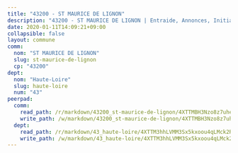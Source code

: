 ```yaml
---
title: "43200 - ST MAURICE DE LIGNON"
description: "43200 - ST MAURICE DE LIGNON | Entraide, Annonces, Initiatives"
date: 2020-01-11T14:09:21+09:00
collapsible: false
layout: commune
comm:
  nom: "ST MAURICE DE LIGNON"
  slug: st-maurice-de-lignon
  cp: "43200"
dept:
  nom: "Haute-Loire"
  slug: haute-loire
  num: "43"
peerpad:
  comm:
    read_path: /r/markdown/43200_st-maurice-de-lignon/4XTTMBH3Nzo8z7uheojQDcFpBHXzM9PHw6hHb2W4cy2BKQGPv
    write_path: /w/markdown/43200_st-maurice-de-lignon/4XTTMBH3Nzo8z7uheojQDcFpBHXzM9PHw6hHb2W4cy2BKQGPv-K3TgUMXedk88yGHWxwAnPjTACJEbpRUZn3ueAaUYiyd5GBgc6JYWzWqachMfDRVKeUhPu9R1iscW2NLA1PoKaMaAKMCHjQfvhJwsCy85pC2ALFgyRHuWk5N3VBypSTaxgrpa3h2k
  dept:
    read_path: /r/markdown/43_haute-loire/4XTTM3hhLVMM3Sx5kxoou4qLMck2RjGiJF8bjxPuKy3VyRdWX
    write_path: /w/markdown/43_haute-loire/4XTTM3hhLVMM3Sx5kxoou4qLMck2RjGiJF8bjxPuKy3VyRdWX-K3TgTnndWXCUw13Pw3gJoEo9qHUCGXZ4frH2coLZWWDcoWKo22cU2VNENpi117F5bi6bu3WHMPd2VTrETU2R5owQhCBrUQgvCKerk4NqeDhN66egG9mHY8CCfEckbCp9SecEdL6b
---
```


